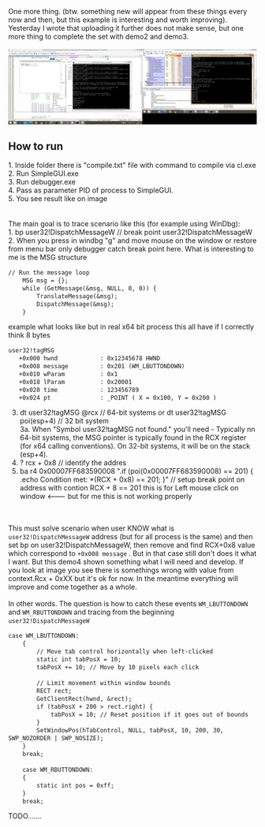 One more thing. (btw. something new will appear from these things every now and then, but this example is interesting and worth improving). Yesterday I wrote that uploading it further does not make sense, but one more thing to complete the set with demo2 and demo3.
<br /><br />
![dump](https://raw.githubusercontent.com/KarolDuracz/scratchpad/refs/heads/main/Win32/Simple_debugger/demo4/80%20-%205-11-2024%20-%20debug%20techniqe%203%20demo.png)

<h2>How to run</h2>
1. Inside folder there is "compile.txt" file with command to compile via cl.exe<br />
2. Run SimpleGUI.exe<br />
3. Run debugger.exe <br />
4. Pass as parameter PID of process to SimpleGUI.<br />
5. You see result like on image<br />
<br /><br />
The main goal is to trace scenario like this (for example using WinDbg):<br />
1. bp user32!DispatchMessageW // break point user32!DispatchMessageW
2. When you press in windbg "g" and move mouse on the window or restore from menu bar only debugger catch break point here. What is interesting to me is the MSG structure

```
// Run the message loop
    MSG msg = {};
    while (GetMessage(&msg, NULL, 0, 0)) {
        TranslateMessage(&msg);
        DispatchMessage(&msg);
    }
```
example what looks like but in real x64 bit process this all have if I correctly think 8 bytes
```
user32!tagMSG
   +0x000 hwnd            : 0x12345678 HWND
   +0x008 message         : 0x201 (WM_LBUTTONDOWN)
   +0x010 wParam          : 0x1
   +0x018 lParam          : 0x20001
   +0x020 time            : 123456789
   +0x024 pt              : _POINT ( X = 0x100, Y = 0x200 )
```
3. dt user32!tagMSG @rcx   // 64-bit systems or dt user32!tagMSG poi(esp+4) // 32 bit system<br />
3a.  When "Symbol user32!tagMSG not found." you'll need - Typically nn 64-bit systems, the MSG pointer is typically found in the RCX register (for x64 calling conventions). On 32-bit systems, it will be on the stack (esp+4).<br />
4. ? rcx + 0x8 // identify the addres <br />
5.  ba r4 0x00007FF683590008 ".if (poi(0x00007FF683590008) == 201) { .echo Condition met: *(RCX + 0x8) == 201; }" // setup break point on address with contion RCX + 8 == 201 this is for Left mouse click on window <--- but for me this is not working properly<br /> 

<br /><br />
This must solve scenario when user KNOW what is  ```user32!DispatchMessageW```  address (but for all process is the same) and then set bp on user32!DispatchMessageW, then remove and find RCX+0x8 value which correspond to ```+0x008 message``` . But in that case still don't does it what I want. But this demo4 shown something  what I will need and develop. If you look at image you see there is somethings wrong with value from context.Rcx + 0xXX but it's ok for now. In the meantime everything will improve and come together as a whole.
 <br /><br />
In other words. The question is how to catch these events ```WM_LBUTTONDOWN``` and ```WM_RBUTTONDOWN``` and tracing from the beginning ```user32!DispatchMessageW``` 

```
case WM_LBUTTONDOWN:
    {
        // Move tab control horizontally when left-clicked
        static int tabPosX = 10;
        tabPosX += 10; // Move by 10 pixels each click

        // Limit movement within window bounds
        RECT rect;
        GetClientRect(hwnd, &rect);
        if (tabPosX + 200 > rect.right) {
            tabPosX = 10; // Reset position if it goes out of bounds
        }
        SetWindowPos(hTabControl, NULL, tabPosX, 10, 200, 30, SWP_NOZORDER | SWP_NOSIZE);
    }
    break;

    case WM_RBUTTONDOWN:
    {
        static int pos = 0xff;
    }
    break;
```

TODO.......
